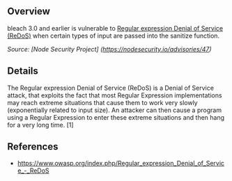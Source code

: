 ## Overview
bleach 3.0 and earlier is vulnerable to [Regular expression Denial of Service (ReDoS)](https://www.owasp.org/index.php/Regular_expression_Denial_of_Service_-_ReDoS) when certain types of input are passed into the sanitize function.

_Source: [Node Security Project] (https://nodesecurity.io/advisories/47)_

## Details
The Regular expression Denial of Service (ReDoS) is a Denial of Service attack, that exploits the fact that most Regular Expression implementations may reach extreme situations that cause them to work very slowly (exponentially related to input size). An attacker can then cause a program using a Regular Expression to enter these extreme situations and then hang for a very long time. [1]

## References
- https://www.owasp.org/index.php/Regular_expression_Denial_of_Service_-_ReDoS

